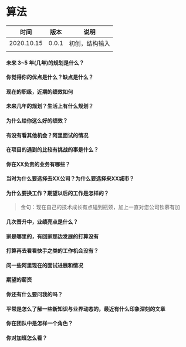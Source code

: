 # 算法

| 时间       | 版本  | 说明           |
| ---------- | ----- | -------------- |
| 2020.10.15 | 0.0.1 | 初创，结构输入 |
|            |       |                |

#### 未来 3~5 年(几年)的规划是什么？

#### 你觉得你的优点是什么？缺点是什么？

#### 现在的职级，近期的绩效如何

#### 未来几年的规划？生活上有什么规划？

#### 为什么给你这么好的绩效？

#### 有没有看其他机会？阿里面试的情况

#### 在项目的遇到的比较有挑战的事是什么？

#### 你在XX负责的业务有哪些？

#### 当时为什么要选择去XX公司？为什么要选择来XX城市？

#### 为什么要换工作？期望以后的工作是怎样的？

> 金句：现在自己的技术成长有点碰到瓶颈，加上一直对您公司钦慕有加

#### 几次晋升中，业绩亮点是什么？

#### 家是哪里的，有回家那边发展的打算没有

#### 打算再去看看快手之类的工作机会没有？

#### 问一些阿里现在的面试进展和情况

#### 期望的薪资

#### 你还有什么要问我的吗？

#### 平常是怎么了解一些新知识与业界动态的，最近有什么印象深刻的文章

#### 你在团队中是怎样一个角色？

#### 你对加班怎么看？